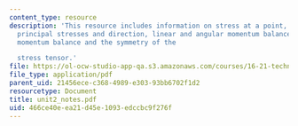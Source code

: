 ```yaml
---
content_type: resource
description: 'This resource includes information on stress at a point, stress tensor,
  principal stresses and direction, linear and angular momentum balance, and angular
  momentum balance and the symmetry of the

  stress tensor.'
file: https://ol-ocw-studio-app-qa.s3.amazonaws.com/courses/16-21-techniques-for-structural-analysis-and-design-spring-2005/466ce40eea21d45e1093edccbc9f276f_unit2_notes.pdf
file_type: application/pdf
parent_uid: 21456ece-c368-4989-e303-93bb6702f1d2
resourcetype: Document
title: unit2_notes.pdf
uid: 466ce40e-ea21-d45e-1093-edccbc9f276f
---
```

